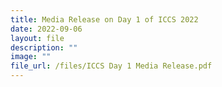 ```yaml
---
title: Media Release on Day 1 of ICCS 2022
date: 2022-09-06
layout: file
description: ""
image: ""
file_url: /files/ICCS Day 1 Media Release.pdf
---
```

